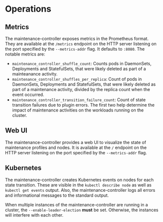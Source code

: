 # Operations

## Metrics
The maintenance-controller exposes metrics in the Prometheus format.
They are available at the `/metrics` endpoint on the HTTP server listening on the port specified by the `--metrics-addr` flag.
It defaults to `:8080`.
The notable metrics are:
- `maintenance_controller_shuffle_count`: Counts pods in DaemonSets, Deployments and StatefulSets, that were likely deleted as part of a mainteanance activity.
- `maintenance_controller_shuffles_per_replica`: Count of pods in DaemonSets, Deployments and StatefulSets, that were likely deleted as part of a maintenance activity, divided by the replica count when the event occurred.
- `maintenance_controller_transition_failure_count`: Count of state transition failures due to plugin errors.
The first two help determine the impact of maintenance activities on the workloads running on the cluster.

## Web UI
The maintenance-controller provides a web UI to visualize the state of maintenance profiles and nodes.
It is available at the `/` endpoint on the HTTP server listening on the port specified by the `--metrics-addr` flag.

## Kubernetes
The maintenance-controller creates Kubernetes events on nodes for each state transition.
These are visible in the `kubectl describe node` as well as `kubectl get events` output.
Also, the maintenance-controller logs all errors and informational messages to the standard output.

When multiple instances of the maintenance-controller are running in a cluster, the `--enable-leader-election` **must** be set.
Otherwise, the instances will interfere with each other.
